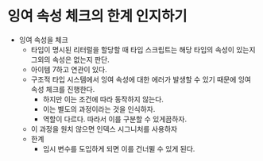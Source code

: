 # 잉여 속성 체크의 한계 인지하기

- 잉여 속성을 체크
  - 타입이 명시된 리터럴을 할당할 때 타입 스크립트는 해당 타입의 속성이 있는지 그외의 속성은 없는지 판단.
  - 아이템 7하고 연관이 있다.
  - 구조적 타입 시스템에서 잉여 속성에 대한 에러가 발생할 수 있기 때문에 잉여 속성 체크를 진행한다.
    - 하지만 이는 조건에 따라 동작하지 않는다.
    - 이는 별도의 과정이라는 것을 인식하자.
    - 역할이 다르다. 따라서 이를 구분할 수 있게끔하자.
  - 이 과정을 원치 않으면 인덱스 시그니처를 사용하자
  - 한계
    - 임시 변수를 도입하게 되면 이를 건너뛸 수 있게 된다.
